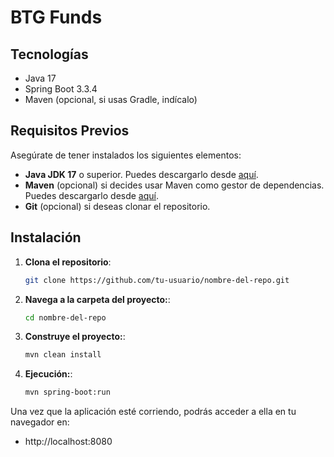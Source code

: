 # BTG Funds

## Tecnologías

- Java 17
- Spring Boot 3.3.4
- Maven (opcional, si usas Gradle, indícalo)

## Requisitos Previos

Asegúrate de tener instalados los siguientes elementos:

- **Java JDK 17** o superior. Puedes descargarlo desde [aquí](https://www.oracle.com/java/technologies/javase-jdk17-downloads.html).
- **Maven** (opcional) si decides usar Maven como gestor de dependencias. Puedes descargarlo desde [aquí](https://maven.apache.org/download.cgi).
- **Git** (opcional) si deseas clonar el repositorio.

## Instalación

1. **Clona el repositorio**:

   ```bash
   git clone https://github.com/tu-usuario/nombre-del-repo.git

2. **Navega a la carpeta del proyecto:**:

   ```bash
   cd nombre-del-repo

3. **Construye el proyecto:**:

    ```bash
    mvn clean install

4. **Ejecución:**:

    ```bash
    mvn spring-boot:run

Una vez que la aplicación esté corriendo, podrás acceder a ella en tu navegador en:

- http://localhost:8080